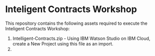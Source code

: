 # Inteligent Contracts Workshop
This repository contains the following assets required to execute the Inteligent Contracts Workshop:
1) Intelligent-Contracts.zip - Using IBM Watson Studio on IBM Cloud, create a New Project using this file as an import.
2)  
